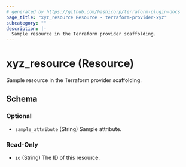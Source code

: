 ```yaml
---
# generated by https://github.com/hashicorp/terraform-plugin-docs
page_title: "xyz_resource Resource - terraform-provider-xyz"
subcategory: ""
description: |-
  Sample resource in the Terraform provider scaffolding.
---
```


# xyz_resource (Resource)

Sample resource in the Terraform provider scaffolding.



<!-- schema generated by tfplugindocs -->
## Schema

### Optional

- `sample_attribute` (String) Sample attribute.

### Read-Only

- `id` (String) The ID of this resource.

